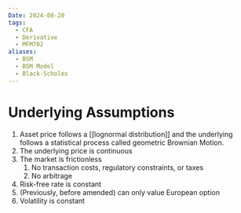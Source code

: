 ```yaml
---
Date: 2024-08-20
tags:
  - CFA
  - Derivative
  - MFM702
aliases:
  - BSM
  - BSM Model
  - Black-Scholes
---
```

# Underlying Assumptions
1. Asset price follows a [[lognormal distribution]] and the underlying follows a statistical process called geometric Brownian Motion.
2. The underlying price is continuous
3. The market is frictionless 
	1. No transaction costs, regulatory constraints, or taxes
	2. No arbitrage
4. Risk-free rate is constant
5. (Previously, before amended) can only value European option
6. Volatility is constant